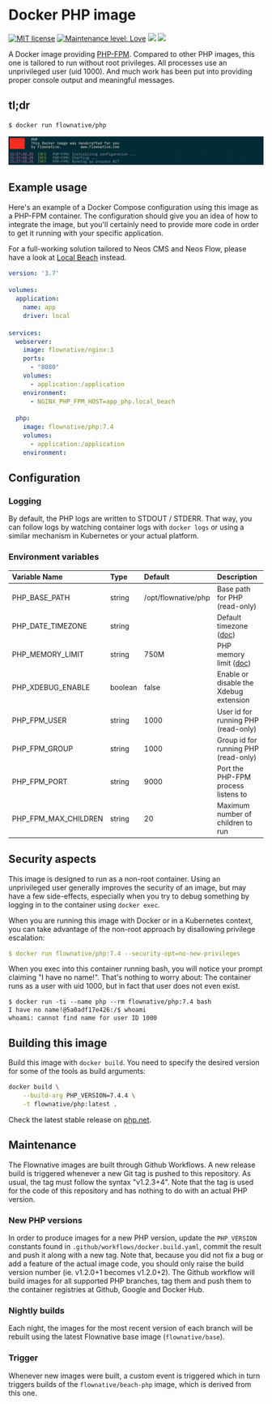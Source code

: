 # Docker PHP image

[![MIT license](http://img.shields.io/badge/license-MIT-brightgreen.svg)](http://opensource.org/licenses/MIT)
[![Maintenance level: Love](https://img.shields.io/badge/maintenance-%E2%99%A1%E2%99%A1%E2%99%A1-ff69b4.svg)](https://www.flownative.com/en/products/open-source.html)
![](https://github.com/flownative/docker-beach-php/workflows/Build%20Docker%20Image/badge.svg)
![](https://github.com/flownative/docker-beach-php/workflows/Daily%20Releases/badge.svg)

A Docker image providing [PHP-FPM](https://www.php.net/). Compared to
other PHP images, this one is tailored to run without root privileges.
All processes use an unprivileged user (uid 1000). And much work has
been put into providing proper console output and meaningful messages.

## tl;dr

```bash
$ docker run flownative/php
```

![Screenshot with example log output](docs/php-log-example.png
"Example log output")

## Example usage

Here's an example of a Docker Compose configuration using this image as
a PHP-FPM container. The configuration should give you an idea of how to
integrate the image, but you'll certainly need to provide more code in
order to get it running with your specific application.

For a full-working solution tailored to Neos CMS and Neos Flow, please
have a look at [Local Beach](https://flownative.com/localbeach) instead.

```yaml
version: '3.7'

volumes:
  application:
    name: app
    driver: local

services:
  webserver:
    image: flownative/nginx:3
    ports:
      - "8080"
    volumes:
      - application:/application
    environment:
      - NGINX_PHP_FPM_HOST=app_php.local_beach

  php:
    image: flownative/php:7.4
    volumes:
      - application:/application
    environment:

```

## Configuration

### Logging

By default, the PHP logs are written to STDOUT / STDERR. That way, you
can follow logs by watching container logs with `docker logs` or using a
similar mechanism in Kubernetes or your actual platform.

### Environment variables

| Variable Name        | Type    | Default             | Description                                                                                          |
|:---------------------|:--------|:--------------------|:-----------------------------------------------------------------------------------------------------|
| PHP_BASE_PATH        | string  | /opt/flownative/php | Base path for PHP (read-only)                                                                        |
| PHP_DATE_TIMEZONE    | string  |                     | Default timezone ([doc](https://www.php.net/manual/en/datetime.configuration.php#ini.date.timezone)) |
| PHP_MEMORY_LIMIT     | string  | 750M                | PHP memory limit ([doc](https://www.php.net/manual/en/ini.core.php#ini.memory-limit))                |
| PHP_XDEBUG_ENABLE    | boolean | false               | Enable or disable the Xdebug extension                                                               |
| PHP_FPM_USER         | string  | 1000                | User id for running PHP (read-only)                                                                  |
| PHP_FPM_GROUP        | string  | 1000                | Group id for running PHP (read-only)                                                                 |
| PHP_FPM_PORT         | string  | 9000                | Port the PHP-FPM process listens to                                                                  |
| PHP_FPM_MAX_CHILDREN | string  | 20                  | Maximum number of children to run                                                                    |

## Security aspects

This image is designed to run as a non-root container. Using an
unprivileged user generally improves the security of an image, but may
have a few side-effects, especially when you try to debug something by
logging in to the container using `docker exec`.

When you are running this image with Docker or in a Kubernetes context,
you can take advantage of the non-root approach by disallowing privilege
escalation:

```yaml
$ docker run flownative/php:7.4 --security-opt=no-new-privileges
```

When you exec into this container running bash, you will notice your
prompt claiming "I have no name!". That's nothing to worry about: The
container runs as a user with uid 1000, but in fact that user does not
even exist.

```
$ docker run -ti --name php --rm flownative/php:7.4 bash
I have no name!@5a0adf17e426:/$ whoami
whoami: cannot find name for user ID 1000
```

## Building this image

Build this image with `docker build`. You need to specify the desired
version for some of the tools as build arguments:

```bash
docker build \
    --build-arg PHP_VERSION=7.4.4 \
    -t flownative/php:latest .
```

Check the latest stable release on [php.net](https://www.php.net).

## Maintenance

The Flownative images are built through Github Workflows. A new release
build is triggered whenever a new Git tag is pushed to this repository.
As usual, the tag must follow the syntax "v1.2.3+4". Note that the tag
is used for the code of this repository and has nothing to do with an
actual PHP version.

### New PHP versions

In order to produce images for a new PHP version, update the
`PHP_VERSION` constants found in `.github/workflows/docker.build.yaml`,
commit the result and push it along with a new tag. Note that, because
you did not fix a bug or add a feature of the actual image code, you
should only raise the build version number (ie. v1.2.0+1 becomes
v1.2.0+2). The Github workflow will build images for all supported PHP
branches, tag them and push them to the container registries at Github,
Google and Docker Hub.

### Nightly builds

Each night, the images for the most recent version of each branch will
be rebuilt using the latest Flownative base image (`flownative/base`).

### Trigger

Whenever new images were built, a custom event is triggered which in
turn triggers builds of the `flownative/beach-php` image, which is
derived from this one.

